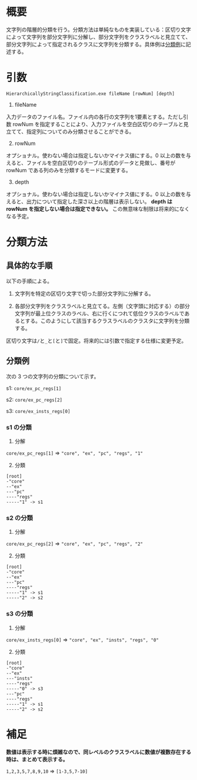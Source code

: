 # 概要

文字列の階層的分類を行う。分類方法は単純なものを実装している：区切り文字によって文字列を部分文字列に分解し、部分文字列をクラスラベルと見立てて、部分文字列によって指定されるクラスに文字列を分類する。具体例は[分類例](#section)に記述する。



# 引数

`HierarchicallyStringClassification.exe fileName [rowNum] [depth]`

1. fileName

入力データのファイル名。ファイル内の各行の文字列を1要素とする。ただし引数 rowNum を指定することにより、入力ファイルを空白区切りのテーブルと見立てて、指定列についてのみ分類させることができる。

2. rowNum

オプショナル。使わない場合は指定しないかマイナス値にする。0 以上の数を与えると、ファイルを空白区切りのテーブル形式のデータと見做し、番号が rowNum である列のみを分類するモードに変更する。

3. depth

オプショナル。使わない場合は指定しないかマイナス値にする。0 以上の数を与えると、出力について指定した深さ以上の階層は表示しない。
**depth は rowNum を指定しない場合は指定できない。**
この無意味な制限は将来的になくなる予定。


# 分類方法


## 具体的な手順

以下の手順による。

1. 文字列を特定の区切り文字で切った部分文字列に分解する。

2. 各部分文字列をクラスラベルと見立てる。左側（文字頭に対応する）の部分文字列が最上位クラスのラベル、右に行くにつれて低位クラスのラベルであるとする。このようにして該当するクラスラベルのクラスタに文字列を分類する。

区切り文字は`/`と`_`と`[`と`]`で固定。将来的には引数で指定する仕様に変更予定。


## <a name="section">分類例

次の 3 つの文字列の分類について示す。


s1: `core/ex_pc_regs[1]`


s2: `core/ex_pc_regs[2]`


s3: `core/ex_insts_regs[0]`

### s1 の分類
1. 分解

`core/ex_pc_regs[1]` => `"core", "ex", "pc", "regs", "1"`

2. 分類

```text:clustering of s1
[root]
-"core"
--"ex"
---"pc"
----"regs"
-----"1" -> s1
```

### s2 の分類
1. 分解

`core/ex_pc_regs[2]` => `"core", "ex", "pc", "regs", "2"`

2. 分類

```text:clustering of s1, s2
[root]
-"core"
--"ex"
---"pc"
----"regs"
-----"1" -> s1
-----"2" -> s2
```

### s3 の分類

1. 分解

`core/ex_insts_regs[0]` => `"core", "ex", "insts", "regs", "0"`

2. 分類

```text:clustering of s1, s2, s3
[root]
-"core"
--"ex"
---"insts"
----"regs"
-----"0" -> s3
---"pc"
----"regs"
-----"1" -> s1
-----"2" -> s2
```


# 補足

**数値は表示する時に煩雑なので、同レベルのクラスラベルに数値が複数存在する時は、まとめて表示する。**

`1,2,3,5,7,8,9,10` => `[1-3,5,7-10]`
